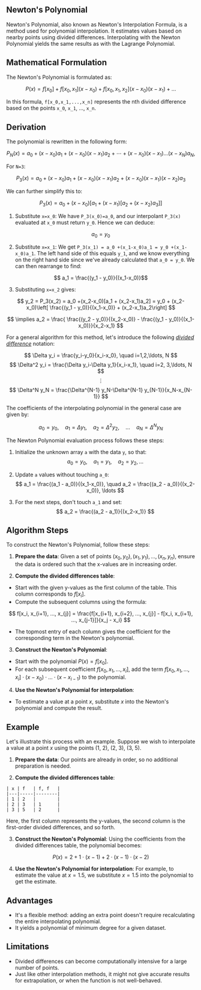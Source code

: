 ## Newton's Polynomial

Newton's Polynomial, also known as Newton's Interpolation Formula, is a method used for polynomial interpolation. It estimates values based on nearby points using divided differences. Interpolating with the Newton Polynomial yields the same results as with the Lagrange Polynomial.

## Mathematical Formulation

The Newton's Polynomial is formulated as:

$$
P(x) = f[x_0] + f[x_0,x_1](x - x_0) + f[x_0,x_1,x_2](x - x_0)(x - x_1) + \ldots
$$

In this formula, `f[x_0,x_1,...,x_n]` represents the nth divided difference based on the points `x_0`, `x_1`, ..., `x_n`.

## Derivation

The polynomial is rewritten in the following form:

$$ P_N(x) = a_0 +(x-x_0)a_1 + (x-x_0)(x-x_1)a_2 + \cdots + (x-x_0)(x-x_1)\ldots(x-x_N)a_N,$$

For `N=3`:

$$
P_3(x) = a_0 +(x-x_0)a_1 + (x-x_0)(x-x_1)a_2 + (x-x_0)(x-x_1)(x-x_2)a_3
$$

We can further simplify this to:

$$
P_3(x) = a_0 +(x-x_0)[a_1 + (x-x_1)[a_2 + (x-x_2)a_3]]
$$

1. Substitute `x=x_0`: We have `P_3(x_0)=a_0`, and our interpolant `P_3(x)` evaluated at `x_0` must return `y_0`. Hence we can deduce:

$$a_0 = y_0$$

2. Substitute `x=x_1`: We get `P_3(x_1) = a_0 +(x_1-x_0)a_1 = y_0 +(x_1-x_0)a_1`. The left hand side of this equals `y_1`, and we know everything on the right hand side since we've already calculated that `a_0 = y_0`. We can then rearrange to find:

$$ a_1 = \frac{(y_1 - y_0)}{(x_1-x_0)}$$

3. Substituting `x=x_2` gives:

$$ y_2 = P_3(x_2) = a_0 +(x_2-x_0)[a_1 + (x_2-x_1)a_2] = y_0 + (x_2-x_0)\left[ \frac{(y_1 - y_0)}{(x_1-x_0)} + (x_2-x_1)a_2\right] $$

$$ \implies a_2 = \frac{ \frac{(y_2 - y_0)}{(x_2-x_0)} - \frac{(y_1 - y_0)}{(x_1-x_0)}}{x_2-x_1} $$

For a general algorithm for this method, let's introduce the following [*divided difference*](https://en.wikipedia.org/wiki/Divided_differences) notation:

$$ \Delta y_i = \frac{y_i-y_0}{x_i-x_0}, \quad i=1,2,\ldots, N $$
$$ \Delta^2 y_i = \frac{\Delta y_i-\Delta y_1}{x_i-x_1}, \quad i=2, 3,\ldots, N $$
$$ \vdots $$
$$ \Delta^N y_N = \frac{\Delta^{N-1} y_N-\Delta^{N-1} y_{N-1}}{x_N-x_{N-1}} $$

The coefficients of the interpolating polynomial in the general case are given by:

$$a_0=y_0, \quad a_1 = \Delta y_1, \quad a_2 = \Delta^2 y_2, \quad \ldots \quad a_N = \Delta^N y_N$$

The Newton Polynomial evaluation process follows these steps:

1. Initialize the unknown array `a` with the data `y`, so that:
$$ a_0 = y_0, \quad a_1 = y_1, \quad a_2 = y_2, \ldots $$

2. Update `a` values without touching `a_0`:
$$ a_1 = \frac{(a_1 - a_0)}{(x_1-x_0)}, \quad a_2 = \frac{(a_2 - a_0)}{(x_2-x_0)}, \ldots $$

3. For the next steps, don't touch `a_1` and set:
$$ a_2 = \frac{(a_2 - a_1)}{(x_2-x_1)} $$
## Algorithm Steps

To construct the Newton's Polynomial, follow these steps:

1. **Prepare the data**: Given a set of points $(x_0, y_0), (x_1, y_1), ..., (x_n, y_n)$, ensure the data is ordered such that the x-values are in increasing order.

2. **Compute the divided differences table**: 

- Start with the given y-values as the first column of the table. This column corresponds to $f[x_i]$.
- Compute the subsequent columns using the formula:

$$
f[x_i, x_{i+1}, ..., x_{j}] = \frac{f[x_{i+1}, x_{i+2}, ..., x_{j}] - f[x_i, x_{i+1}, ..., x_{j-1}]}{x_j - x_i}
$$

- The topmost entry of each column gives the coefficient for the corresponding term in the Newton's polynomial.

3. **Construct the Newton's Polynomial**: 

- Start with the polynomial $P(x) = f[x_0]$.
- For each subsequent coefficient $f[x_0, x_1, ..., x_i]$, add the term $f[x_0, x_1, ..., x_i] \cdot (x - x_0) \cdot ... \cdot (x - x_{i-1})$ to the polynomial.

4. **Use the Newton's Polynomial for interpolation**: 

- To estimate a value at a point $x$, substitute $x$ into the Newton's polynomial and compute the result.

## Example

Let's illustrate this process with an example. Suppose we wish to interpolate a value at a point $x$ using the points (1, 2), (2, 3), (3, 5).

1. **Prepare the data**: Our points are already in order, so no additional preparation is needed.

2. **Compute the divided differences table**:

```
| x | f   | f, f   |
|---|-----|--------|
| 1 | 2   |        |
| 2 | 3   | 1      |
| 3 | 5   | 2      |
```

Here, the first column represents the y-values, the second column is the first-order divided differences, and so forth.

3. **Construct the Newton's Polynomial**: Using the coefficients from the divided differences table, the polynomial becomes:

$$
P(x) = 2 + 1 \cdot (x - 1) + 2 \cdot (x - 1) \cdot (x - 2)
$$

4. **Use the Newton's Polynomial for interpolation**: For example, to estimate the value at $x = 1.5$, we substitute $x = 1.5$ into the polynomial to get the estimate.

## Advantages

- It's a flexible method: adding an extra point doesn't require recalculating the entire interpolating polynomial.
- It yields a polynomial of minimum degree for a given dataset.

## Limitations

- Divided differences can become computationally intensive for a large number of points.
- Just like other interpolation methods, it might not give accurate results for extrapolation, or when the function is not well-behaved.
